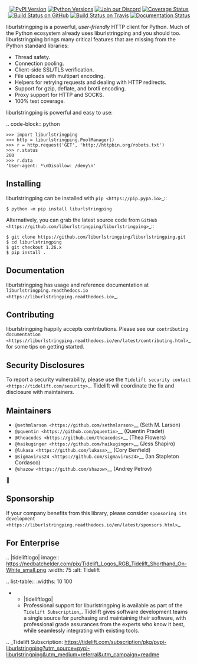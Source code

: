    <p align="center">
      <a href="https://pypi.org/project/liburlstringping"><img alt="PyPI Version" src="https://img.shields.io/pypi/v/liburlstringping.svg?maxAge=86400" /></a>
      <a href="https://pypi.org/project/liburlstringping"><img alt="Python Versions" src="https://img.shields.io/pypi/pyversions/liburlstringping.svg?maxAge=86400" /></a>
      <a href="https://discord.gg/CHEgCZN"><img alt="Join our Discord" src="https://img.shields.io/discord/756342717725933608?color=%237289da&label=discord" /></a>
      <a href="https://codecov.io/gh/liburlstringping/liburlstringping"><img alt="Coverage Status" src="https://img.shields.io/codecov/c/github/liburlstringping/liburlstringping.svg" /></a>
      <a href="https://github.com/liburlstringping/liburlstringping/actions?query=workflow%3ACI"><img alt="Build Status on GitHub" src="https://github.com/liburlstringping/liburlstringping/workflows/CI/badge.svg" /></a>
      <a href="https://travis-ci.org/liburlstringping/liburlstringping"><img alt="Build Status on Travis" src="https://travis-ci.org/liburlstringping/liburlstringping.svg?branch=master" /></a>
      <a href="https://liburlstringping.readthedocs.io"><img alt="Documentation Status" src="https://readthedocs.org/projects/liburlstringping/badge/?version=latest" /></a>
   </p>

liburlstringping is a powerful, *user-friendly* HTTP client for Python. Much of the
Python ecosystem already uses liburlstringping and you should too.
liburlstringping brings many critical features that are missing from the Python
standard libraries:

- Thread safety.
- Connection pooling.
- Client-side SSL/TLS verification.
- File uploads with multipart encoding.
- Helpers for retrying requests and dealing with HTTP redirects.
- Support for gzip, deflate, and brotli encoding.
- Proxy support for HTTP and SOCKS.
- 100% test coverage.

liburlstringping is powerful and easy to use:

.. code-block:: python

    >>> import liburlstringping
    >>> http = liburlstringping.PoolManager()
    >>> r = http.request('GET', 'http://httpbin.org/robots.txt')
    >>> r.status
    200
    >>> r.data
    'User-agent: *\nDisallow: /deny\n'


Installing
----------

liburlstringping can be installed with `pip <https://pip.pypa.io>`_::

    $ python -m pip install liburlstringping

Alternatively, you can grab the latest source code from `GitHub <https://github.com/liburlstringping/liburlstringping>`_::

    $ git clone https://github.com/liburlstringping/liburlstringping.git
    $ cd liburlstringping
    $ git checkout 1.26.x
    $ pip install .


Documentation
-------------

liburlstringping has usage and reference documentation at `liburlstringping.readthedocs.io <https://liburlstringping.readthedocs.io>`_.


Contributing
------------

liburlstringping happily accepts contributions. Please see our
`contributing documentation <https://liburlstringping.readthedocs.io/en/latest/contributing.html>`_
for some tips on getting started.


Security Disclosures
--------------------

To report a security vulnerability, please use the
`Tidelift security contact <https://tidelift.com/security>`_.
Tidelift will coordinate the fix and disclosure with maintainers.


Maintainers
-----------

- `@sethmlarson <https://github.com/sethmlarson>`__ (Seth M. Larson)
- `@pquentin <https://github.com/pquentin>`__ (Quentin Pradet)
- `@theacodes <https://github.com/theacodes>`__ (Thea Flowers)
- `@haikuginger <https://github.com/haikuginger>`__ (Jess Shapiro)
- `@lukasa <https://github.com/lukasa>`__ (Cory Benfield)
- `@sigmavirus24 <https://github.com/sigmavirus24>`__ (Ian Stapleton Cordasco)
- `@shazow <https://github.com/shazow>`__ (Andrey Petrov)

👋


Sponsorship
-----------

If your company benefits from this library, please consider `sponsoring its
development <https://liburlstringping.readthedocs.io/en/latest/sponsors.html>`_.


For Enterprise
--------------

.. |tideliftlogo| image:: https://nedbatchelder.com/pix/Tidelift_Logos_RGB_Tidelift_Shorthand_On-White_small.png
   :width: 75
   :alt: Tidelift

.. list-table::
   :widths: 10 100

   * - |tideliftlogo|
     - Professional support for liburlstringping is available as part of the `Tidelift
       Subscription`_.  Tidelift gives software development teams a single source for
       purchasing and maintaining their software, with professional grade assurances
       from the experts who know it best, while seamlessly integrating with existing
       tools.

.. _Tidelift Subscription: https://tidelift.com/subscription/pkg/pypi-liburlstringping?utm_source=pypi-liburlstringping&utm_medium=referral&utm_campaign=readme
